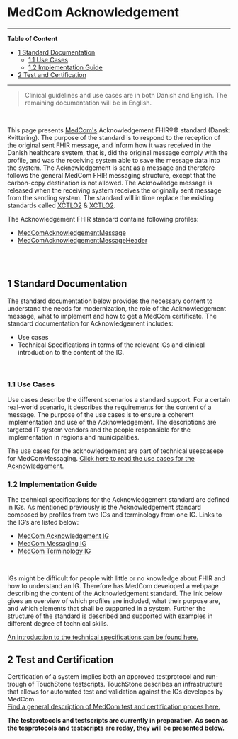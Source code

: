 <!-- <a href="https://medcomdk.github.io/MedComLandingPage/">Return</a> -->
<!-- HomePage -->

# MedCom Acknowledgement  
<hr/>

 **Table of Content**
* [1 Standard Documentation](#1-standard-documentation)
  * [1.1 Use Cases](#11-use-cases)
  * [1.2 Implementation Guide](#12-implementation-guide)
* [2 Test and Certification](#2-test-and-certification)

<hr/>

  > Clinical guidelines and use cases are in both Danish and English. The remaining documentation will be in English.
<br>

This page presents [MedCom's](https://www.medcom.dk/) Acknowledgement FHIR&reg;&copy; standard (Dansk: Kvittering). The purpose of the standard is to respond to the reception of the original sent FHIR message, and inform how it was received in the Danish healthcare system, that is, did the original message comply with the profile, and was the receiving system able to save the message data into the system. The Acknowledgement is sent as a message and therefore follows the general MedCom FHIR messaging structure, except that the carbon-copy destination is not allowed. The Acknowledge message is released when the receiving system receives the originally sent message from the sending system.
The standard will in time replace the existing standards called <a href="http://svn.medcom.dk/svn/releases/Standarder/Den%20gode%20CONTRL/XML/Dokumentation/" target="_blank">XCTLO2</a> &
<a href="http://svn.medcom.dk/svn/releases/Standarder/Den%20gode%20CONTRL/XML/Dokumentation/" target="_blank">XCTLO2</a>.

The Acknowledgement FHIR standard contains following profiles: 
* <a href="https://build.fhir.org/ig/medcomdk/dk-medcom-acknowledgement/StructureDefinition-medcom-messaging-acknowledgement.html" target="_blank">MedComAcknowledgementMessage</a>
* <a href="https://build.fhir.org/ig/medcomdk/dk-medcom-acknowledgement/StructureDefinition-medcom-messaging-acknowledgementHeader.html" target="_blank">MedComAcknowledgementMessageHeader</a>
<br>
<br>

## 1 Standard Documentation 
The standard documentation below provides the necessary content to understand the needs for modernization, the role of the Acknowledgement message, what to implement and how to get a MedCom certificate. The standard documentation for Acknowledgement includes:
  * Use cases
  * Technical Specifications in terms of the relevant IGs and clinical introduction to the content of the IG.
<p>&nbsp;</p>

<!-- ### 1.1 Clinical Guidelines 
The clinical guidelines is the foundation for the *STANDARDNAME* standard. It describes the clinical needs for the modernization, the requirement for the content of the standard and how the standard supports the business requirements. It is the primary textual part of the documentation for *STANDARDNAME*. It is important for both implementers and business specialists to understand the clinical guidelines to ensure that the implemented standard supports the requirements.

Below can the clinical guidelines in Danish and English be found:

[Danish: Sundhedsfaglige retningslinjer](assets/documents/Clinical-guidelines-DA.md) <br> 
[English: Clinical guidelines](assets/documents/Clinical-guidelines-ENG.md)  -->

### 1.1 Use Cases
Use cases describe the different scenarios a standard support. For a certain real-world scenario, it describes the requirements for the content of a message. The purpose of the use cases is to ensure a coherent implementation and use of the Acknowledgement. The descriptions are targeted IT-system vendors and the people responsible for the implementation in regions and municipalities.

The use cases for the acknowledgement are part of technical usescasese for MedComMessaging. 
<a href="https://medcomtest.sharepoint.com/sites/FHIR-ModerniseringafMedComStandarder/Delte%20dokumenter/Forms/AllItems.aspx?id=%2Fsites%2FFHIR%2DModerniseringafMedComStandarder%2FDelte%20dokumenter%2FArbejde%20med%20use%20case%20skabelon%2FGenerelle%20tekniske%20use%20cases%20v1%2E0%2E0%2Drc%2E1%2Epdf&parent=%2Fsites%2FFHIR%2DModerniseringafMedComStandarder%2FDelte%20dokumenter%2FArbejde%20med%20use%20case%20skabelon&p=true&wdLOR=c639CCA73%2D6C01%2D41CA%2DA05C%2D0E8385E7C85B&ct=1660113451968&or=Outlook-Body&cid=D6A4ACBD-5C6D-468E-95D3-DFF450AAAD62&ga=1" target="_blank">Click here to read the use cases for the Acknowledgement.</a>  
<!-- Below can the use cases in Danish and English be found: -->

<!-- [Danish: Use cases](assets/documents/UseCases-DA.md) <br> 
[English: Use cases](assets/documents/UseCases-ENG.md)  -->

### 1.2 Implementation Guide
The technical specifications for the Acknowledgement standard are defined in IGs. As mentioned previously is the Acknowledgement standard composed by profiles from two IGs and terminology from one IG. Links to the IG’s are listed below:
* <a href="https://build.fhir.org/ig/medcomdk/dk-medcom-acknowledgement/" target="_blank">MedCom Acknowledgement IG</a>
*	<a href="https://build.fhir.org/ig/medcomdk/dk-medcom-messaging/" target="_blank">MedCom Messaging IG</a>
*	<a href="https://build.fhir.org/ig/medcomdk/dk-medcom-terminology/" target="_blank">MedCom Terminology IG</a>
<p>&nbsp;</p>

IGs might be difficult for people with little or no knowledge about FHIR and how to understand an IG. Therefore has MedCom developed a webpage describing the content of the Acknowledgement standard. The link below gives an overview of which profiles are included, what their purpose are, and which elements that shall be supported in a system. Further the structure of the standard is described and supported with examples in different degree of technical skills.

[An introduction to the technical specifications can be found here.](assets/documents/IntroToTecSpecENG.md)

## 2 Test and Certification
Certification of a system implies both an approved testprotocol and run-trough of TouchStone testscripts. TouchStone describes an infrastructure that allows for automated test and validation against the IGs developes by MedCom. 
<br>
<a href="https://medcomdk.github.io/MedComLandingPage/#3-test-and-certification" target="_blank"> Find a general description of MedCom test and certification proces here.</a> 

<b>The testprotocols and testscripts are currently in preparation. As soon as the tesprotocols and testscripts are reday, they will be presented below.</b>

<!-- **Sending a HospitalNotification message**
  * Testprotocol
  * TouchStone Testscripts
<p>&nbsp;</p>
 
**Receiving a HospitalNotification message**
  * Testprotocol
  * TouchStone Testscripts
<p>&nbsp;</p> -->

